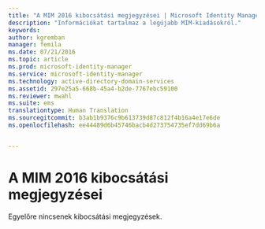 ```yaml
---
title: "A MIM 2016 kibocsátási megjegyzései | Microsoft Identity Manager"
description: "Információkat tartalmaz a legújabb MIM-kiadásokról."
keywords: 
author: kgremban
manager: femila
ms.date: 07/21/2016
ms.topic: article
ms.prod: microsoft-identity-manager
ms.service: microsoft-identity-manager
ms.technology: active-directory-domain-services
ms.assetid: 297e25a5-668b-45a4-b2de-7767ebc59100
ms.reviewer: mwahl
ms.suite: ems
translationtype: Human Translation
ms.sourcegitcommit: b3ab1b9376c9b613739d87c812f4b16a4e17e6de
ms.openlocfilehash: ee44489d6b45746bacb4d273754735ef7dd69b6a


---
```


# A MIM 2016 kibocsátási megjegyzései
Egyelőre nincsenek kibocsátási megjegyzések.



<!--HONumber=Jul16_HO3-->


